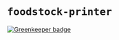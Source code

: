 # `foodstock-printer`

[![Greenkeeper badge](https://badges.greenkeeper.io/limenet/foodstock-printer.svg)](https://greenkeeper.io/)
